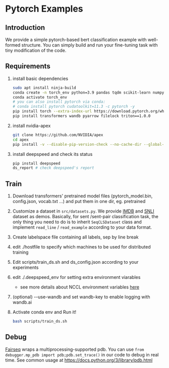# Pytorch Examples

## Introduction

We provide a simple pytorch-based bert classification example with well-formed structure. You can simply build and run your fine-tuning task with tiny modification of the code.

## Requirements

1. install basic dependencies
   ```bash
   sudo apt install ninja-build
   conda create -n torch_env python=3.9 pandas tqdm scikit-learn numpy -y
   conda activate torch_env
   # you can also install pytorch via conda:
   # conda install pytorch cudatoolkit=11.3 -c pytorch -y
   pip install torch --extra-index-url https://download.pytorch.org/whl/cu113
   pip install transformers wandb pyarrow filelock triton==1.0.0
   ```

2. install nvidia-apex
   ```bash
   git clone https://github.com/NVIDIA/apex
   cd apex
   pip install -v --disable-pip-version-check --no-cache-dir --global-option="--cpp_ext" --global-option="--cuda_ext" ./
   ```

3. install deepspeed and check its status
   ```bash
   pip install deepspeed
   ds_report # check deepspeed's report
   ```

## Train

1. Download transformers' pretrained model files (pytorch_model.bin, config.json, vocab.txt ...) and put them in one dir, eg. pretrained
2. Customize a dataset in `src/datasets.py`. We provide [IMDB](https://www.kaggle.com/datasets/atulanandjha/imdb-50k-movie-reviews-test-your-bert?select=train.csv) and [SNLI](https://nlp.stanford.edu/projects/snli/snli_1.0.zip) dataset as demos. Basically, for sent /sent-pair classification task, the only thing you need to do is to inherit `SeqCLSDataset` class and implement `read_line` / `read_example` according to your data format.
3. Create labelspace file containing all labels, sep by line break
4. edit ./hostfile to specify which machines to be used for distributed training
5. Edit scripts/train_ds.sh and ds_config.json according to your experiments
6. edit ./.deepspeed_env for setting extra environment viarables
   - see more details about NCCL environment variables [here](https://docs.nvidia.com/deeplearning/nccl/user-guide/docs/env.html)
7. (optional) --use-wandb and set wandb-key to enable logging with wandb.ai 
8. Activate conda env and Run it! 

    ```bash
    bash scripts/train_ds.sh
    ```

## Debug
[Fairseq](https://github.com/facebookresearch/fairseq) wraps a multiprocessing-supported pdb. You can use `from debugger.mp_pdb import pdb;pdb.set_trace()` in our code to debug in real time. See common usage at https://docs.python.org/3/library/pdb.html
